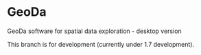 # GeoDa
GeoDa software for spatial data exploration - desktop version

This branch is for development (currently under 1.7 development).
